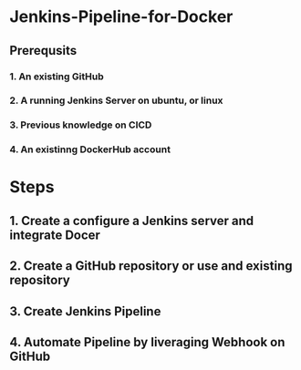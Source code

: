 # Jenkins-Pipeline-for-Docker
## Prerequsits
### 1. An existing GitHub
### 2. A running Jenkins Server on ubuntu, or linux
### 3. Previous  knowledge on CICD
### 4. An existinng DockerHub account
# Steps
## 1. Create a configure a Jenkins server and integrate Docer
## 2. Create a GitHub repository or use and existing repository
## 3. Create Jenkins Pipeline
## 4. Automate Pipeline by liveraging Webhook on GitHub
